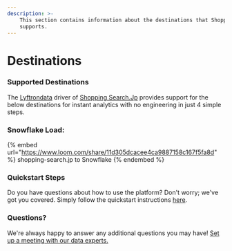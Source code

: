 ```yaml
---
description: >-
    This section contains information about the destinations that Shopping Search.Jp
    supports.
---
```


# Destinations

### Supported Destinations

The [Lyftrondata](https://www.lyftrondata.com/) driver of [Shopping Search.Jp](https://www.lyftrondata.com/integration/shopping-search.jp/) provides support for the below destinations for instant analytics with no engineering in just 4 simple steps.

### Snowflake Load:

{% embed url="https://www.loom.com/share/11d305dcacee4ca9887158c167f5fa8d" %}
shopping-search.jp to Snowflake
{% endembed %}

### Quickstart Steps

Do you have questions about how to use the platform? Don't worry; we've got you covered. Simply follow the quickstart instructions [here](../../../quickstart-steps.md).

### Questions? <a href="#questions" id="questions"></a>

We're always happy to answer any additional questions you may have! [Set up a meeting with our data experts.](https://www.lyftrondata.com/book-a-meeting/)
